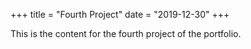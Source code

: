 +++
title = "Fourth Project"
date = "2019-12-30"
+++

This is the content for the fourth project of the portfolio.
